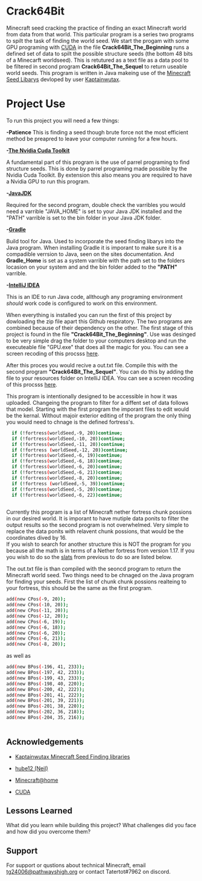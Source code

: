 
# Crack64Bit

Minecraft seed cracking the practice of finding an exact Minecraft world from data from that world. This particular program is a series two programs to spilt the task of finding the world seed. We start the progam with some GPU programing with [CUDA](https://developer.nvidia.com/cuda-toolkit) in the file **Crack64Bit_The_Beginning** runs a defined set of data to spilt the possible structure seeds (the bottom 48 bits of a Minecarft worldseed).  This is retutured as a text file as a data pool to be filtered in second program **Crack64Bit_The_Sequel** to return useable world seeds.  This program is written in Java makeing use of the [Minecraft Seed Libarys](https://kaptainwutax.seedfinding.com/) devloped by user [Kaptainwutax](https://github.com/KaptainWutax).  


# Project Use
To run this project you will need a few things:

**-Patience**
This is finding a seed though brute force not the most efficient method be preapred to leave your computer running for a few hours. 

**-[The Nvidia Cuda Toolkit](https://developer.nvidia.com/cuda-toolkit)**

A fundamental part of this program is the use of parrel programing to find structure seeds. This is done by parrel programing made possible by the Nvidia Cuda Toolkit. By extension this also means you are required to have a Nvidia GPU to run this program.  

**-[JavaJDK](https://www.oracle.com/java/technologies/javase/jdk16-archive-downloads.html)**

Required for the second program, double check the varribles you would need a varrible "JAVA_HOME" is set to your Java JDK installed and the "PATH" varrible is set to the bin folder in your Java JDK folder.

**-[Gradle](https://gradle.org/)**

Build tool for Java. Used to incorporate the seed finding libarys into the Java program.  When installing Gradle it is imporant to make sure it is a compadible verrsion to Java, seen on the sites documentation. And **Gradle_Home** is set as a system varrible with the path set to the folders locasion on your system and and the bin folder added to the **"PATH"** varrible.

**-[IntelliJ IDEA](https://www.jetbrains.com/idea/)**

This is an IDE to run Java code, allthough any programing environment _should_ work code is configured to work on this environment. 

When everything is installed you can run the first of this project by dowloading the zip file apart this Github respiratory. The two programs are combined because of their dependency on the other. The first stage of this project is found in the file **"Crack64Bit_The_Beginning"**. Use was desinged to be very simple drag the folder to your computers desktop and run the executeable file "GPU.exe" that does all the magic for you. You can see a screen recoding of this procsss [here](https://youtu.be/m_Qbvg5l4D8). 

After this proces you would recive a out.txt file. Compile this with the second program **"Crack64Bit_The_Sequel"**. You can do this by adding the file to your resources folder on IntelliJ IDEA. You can see a screen recoding of this procsss [here](https://youtu.be/vMJORczjRSk). 

This program is intentionally designed to be accessible in how it was uploaded. Changeing the program to filter for a diffent set of data follows that model. Starting with the first program the imporant files to edit would be the kernal. Without majoir exterior editing of the program the only thing you would need to chnage is the defined fortress's. 

```bash
  if (!fortress(worldSeed,-9, 20))continue; 
  if (!fortress(worldSeed,-10, 20))continue; 
  if (!fortress(worldSeed,-11, 20))continue; 
  if (!fortress (worldSeed,-12, 20))continue; 
  if (!fortress(worldSeed,-6, 19))continue; 
  if (!fortress(worldSeed,-6, 18))continue;
  if (!fortress(worldSeed,-6, 20))continue; 
  if (!fortress(worldSeed,-6, 21))continue; 
  if (!fortress(worldSeed,-8, 20))continue; 
  if (!fortress (worldSeed,-5, 39))continue; 
  if (!fortress(worldSeed,-5, 20))continue; 
  if (!fortress(worldSeed,-6, 22))continue; 
 
```
Currently this program is a list of Minecraft nether fortress chunk possions in our desired world. It is imporant to have mutiple data ponits to filter the output results so the second program is not overwhelmed. Very simple to replace the data ponits with relavent chunk possions, that would be the coordinates dived by 16.  
If you wish to search for another structure this is NOT the program for you because all the math is in terms of a Nether fortress from version 1.17. If you you wish to do so the [slats](https://en.wikipedia.org/wiki/Salt_(cryptography)) from previous to do so are listed below.    


The out.txt file is than compiled with the seoncd program to return the Minecraft world seed. 
Two things need to be chnaged on the Java program for finding your seeds.
First the list of chunk chunk possions realteing to your fortress, this should be the same as the first program. 

```bash
add(new CPos(-9, 20));
add(new CPos(-10, 20));
add(new CPos(-11, 20));
add(new CPos(-12, 20));
add(new CPos(-6, 19));
add(new CPos(-6, 18));
add(new CPos(-6, 20));
add(new CPos(-6, 21));
add(new CPos(-8, 20));
```


as well as 

```bash
add(new BPos(-196, 41, 233));
add(new BPos(-197, 42, 233));
add(new BPos(-199, 43, 233));
add(new BPos(-198, 40, 220));
add(new BPos(-200, 42, 222));
add(new BPos(-201, 41, 222));
add(new BPos(-201, 39, 221));
add(new BPos(-201, 38, 220));
add(new BPos(-202, 36, 218));
add(new BPos(-204, 35, 216));
	
```



## Acknowledgements

 - [Kaptainwutax Minecraft Seed Finding libraries](https://kaptainwutax.seedfinding.com/)
  
 - [hube12 (Neil)](https://github.com/hube12)

 - [Minecraft@home](https://minecraftathome.com/)
 
 - [CUDA](https://docs.nvidia.com/cuda/)

## Lessons Learned

What did you learn while building this project? What challenges did you face and how did you overcome them?


## Support

For support or qustions about technical Minecraft, email tg24006@pathwayshigh.org or contact Tatertot#7962 on discord.


